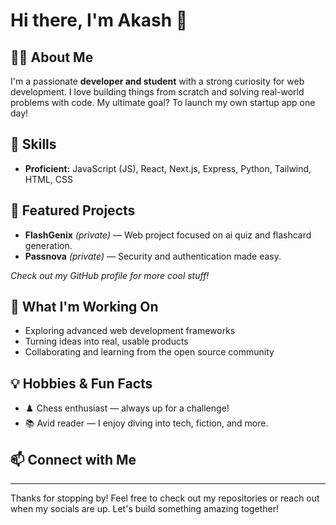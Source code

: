 # Hi there, I'm Akash 👋

## 👨‍💻 About Me
I'm a passionate **developer and student** with a strong curiosity for web development. I love building things from scratch and solving real-world problems with code. My ultimate goal? To launch my own startup app one day!

## 🚀 Skills
- **Proficient:** JavaScript (JS), React, Next.js, Express, Python, Tailwind, HTML, CSS

## 🌟 Featured Projects
- **FlashGenix** *(private)* — Web project focused on ai quiz and flashcard generation.
- **Passnova** *(private)* — Security and authentication made easy.

*Check out my GitHub profile for more cool stuff!*

## 🎯 What I'm Working On
- Exploring advanced web development frameworks
- Turning ideas into real, usable products
- Collaborating and learning from the open source community

## 💡 Hobbies & Fun Facts
- ♟️ Chess enthusiast — always up for a challenge!
- 📚 Avid reader — I enjoy diving into tech, fiction, and more.

## 📫 Connect with Me
<!-- Social links coming soon! -->

---

Thanks for stopping by! Feel free to check out my repositories or reach out when my socials are up. Let's build something amazing together!
